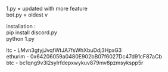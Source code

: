 1.py = updated with more feature<br>
bot.py = oldest v<br>

installation  :<br>
pip install discord.py<br>
python 1.py<br>

ltc - LMvn3gtyjJvqfWtJA7fsWhXbuDdj3HpxG3<br>
ethurim - 0x64206059a0480E902bB07f6027Dc47d91cF87aCb<br>
btc - bc1qng9v3l2sylrfdepxwykuv879mv8pzmsykspp5r
